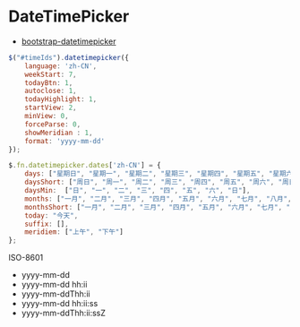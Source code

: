 # DateTimePicker

- [bootstrap-datetimepicker](https://www.malot.fr/bootstrap-datetimepicker/)

```javascript
$("#timeIds").datetimepicker({
    language: 'zh-CN',
    weekStart: 7,
    todayBtn: 1,
    autoclose: 1,
    todayHighlight: 1,
    startView: 2,
    minView: 0,
    forceParse: 0,
    showMeridian : 1,
    format: 'yyyy-mm-dd'
});

$.fn.datetimepicker.dates['zh-CN'] = {
    days: ["星期日", "星期一", "星期二", "星期三", "星期四", "星期五", "星期六", "星期日"],
    daysShort: ["周日", "周一", "周二", "周三", "周四", "周五", "周六", "周日"],
    daysMin:  ["日", "一", "二", "三", "四", "五", "六", "日"],
    months: ["一月", "二月", "三月", "四月", "五月", "六月", "七月", "八月", "九月", "十月", "十一月", "十二月"],
    monthsShort: ["一月", "二月", "三月", "四月", "五月", "六月", "七月", "八月", "九月", "十月", "十一月", "十二月"],
    today: "今天",
    suffix: [],
    meridiem: ["上午", "下午"]
};
```

ISO-8601

- yyyy-mm-dd
- yyyy-mm-dd hh:ii
- yyyy-mm-ddThh:ii
- yyyy-mm-dd hh:ii:ss
- yyyy-mm-ddThh:ii:ssZ


